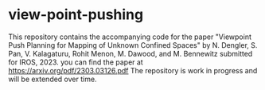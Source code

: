 # view-point-pushing
This repository contains the accompanying code for the paper "Viewpoint Push Planning for Mapping of Unknown Confined Spaces" by N. Dengler, S. Pan, V. Kalagaturu, Rohit Menon, M. Dawood, and M. Bennewitz submitted for IROS, 2023. you can find the paper at https://arxiv.org/pdf/2303.03126.pdf
The repository is work in progress and will be extended over time.
